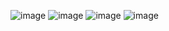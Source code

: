 ![image](https://github.com/user-attachments/assets/1cff375d-cc7c-4a5e-bad0-067c2c54b641)
![image](https://github.com/user-attachments/assets/ea8f42cd-b4ba-4ded-ab77-52cbd27af369)
![image](https://github.com/user-attachments/assets/de92c70a-5e0d-4fd8-87b3-c568860a2ca8)
![image](https://github.com/user-attachments/assets/98f63542-e747-4cb3-836f-f84be4a54a62)
